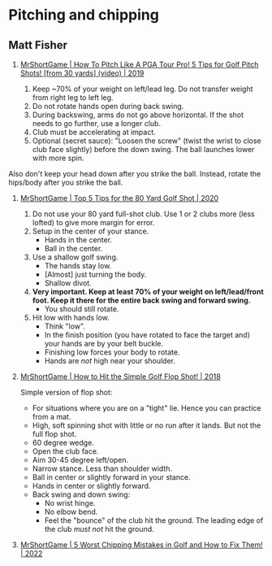 # Pitching and chipping

## Matt Fisher

1. [MrShortGame | How To Pitch Like A PGA Tour Pro! 5 Tips for Golf Pitch Shots! [from 30 yards] (video) | 2019](https://www.youtube.com/watch?v=Ip7c71MwRPY)

   1. Keep ~70% of your weight on left/lead leg. Do not transfer weight
      from right leg to left leg.
   1. Do not rotate hands open during back swing.
   1. During backswing, arms do not go above horizontal. If the shot
      needs to go further, use a longer club.
   1. Club must be accelerating at impact.
   1. Optional (secret sauce): "Loosen the screw" (twist the wrist to
      close club face slightly) before the down swing. The ball
      launches lower with more spin.

Also don't keep your head down after you strike the ball. Instead, rotate the hips/body after you strike the ball.


1. [MrShortGame | Top 5 Tips for the 80 Yard Golf Shot | 2020](https://www.youtube.com/watch?v=TH74wwBcv2Y)

   1. Do not use your 80 yard full-shot club. Use 1 or 2 clubs more (less
      lofted) to give more margin for error.
   1. Setup in the center of your stance.
      * Hands in the center.
      * Ball in the center.
   1. Use a shallow golf swing.
      * The hands stay low.
      * [Almost] just turning the body.
      * Shallow divot.
   1. **Very important. Keep at least 70% of your weight on left/lead/front
      foot. Keep it there for the entire back swing and forward swing.**
      * You should still rotate.
   1. Hit low with hands low.
      * Think "low".
      * In the finish position (you have rotated to face the target and)
        your hands are by your belt buckle.
      * Finishing low forces your body to rotate.
      * Hands are *not* high near your shoulder.


1. [MrShortGame | How to Hit the Simple Golf Flop Shot! | 2018](https://www.youtube.com/watch?v=VR-nMi4e9ko)

   Simple version of flop shot:
   - For situations where you are on a "tight" lie. Hence you can practice
     from a mat.
   - High, soft spinning shot with little or no run after it lands. But not
     the full flop shot.
   - 60 degree wedge.
   - Open the club face.
   - Aim 30-45 degree left/open.
   - Narrow stance. Less than shoulder width.
   - Ball in center or slightly forward in your stance.
   - Hands in center or slightly forward.
   - Back swing and down swing:
     * No wrist hinge.
     * No elbow bend.
     * Feel the "bounce" of the club hit the ground. The leading edge of the
       club *must not* hit the ground.


1. [MrShortGame | 5 Worst Chipping Mistakes in Golf and How to Fix Them! | 2022](https://www.youtube.com/watch?v=0SIUvql5RiE)

